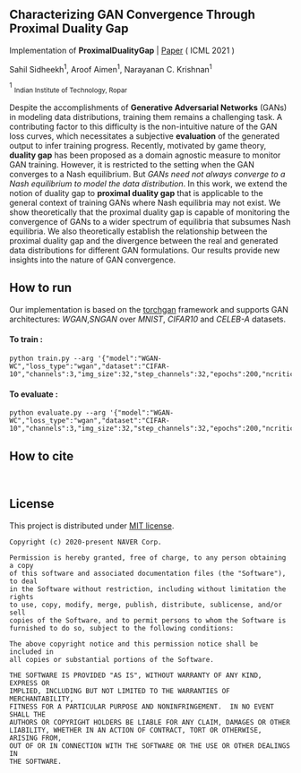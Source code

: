 ## Characterizing GAN Convergence Through Proximal Duality Gap

Implementation of **ProximalDualityGap** | [Paper]() ( ICML 2021 )

Sahil Sidheekh<sup>1</sup>, Aroof Aimen<sup>1</sup>, Narayanan C. Krishnan<sup>1</sup>

<sup>1</sup> <sub>Indian Institute of Technology, Ropar</sub>  

Despite the accomplishments of **Generative Adversarial Networks** (GANs) in modeling data distributions, training them remains a challenging task. A contributing factor to this difficulty is the non-intuitive nature of the GAN loss curves, which necessitates a subjective **evaluation** of the generated output to infer training progress. Recently, motivated by game theory, **duality gap** has been proposed as a domain agnostic measure to monitor GAN training. However, it is restricted to the setting when the GAN converges to a Nash equilibrium. But *GANs need not always converge to a Nash equilibrium to model the data distribution*. In this work, we extend the notion of duality gap to **proximal duality gap** that is applicable to the general context of training GANs where Nash equilibria may not exist. We show theoretically that the proximal duality gap is capable of monitoring the convergence of GANs to a wider spectrum of equilibria that subsumes Nash equilibria. We also theoretically establish the relationship between the proximal duality gap and the divergence between the real and generated data distributions for different GAN formulations. Our results provide new insights into the nature of GAN convergence.

<!-- <a href="http://www.youtube.com/watch?feature=player_embedded&v=lkjMxZDGubA
" target="_blank"><img src="http://img.youtube.com/vi/lkjMxZDGubA/0.jpg" 
alt="VIDEO" width="700" border="10" /></a> -->

## How to run

Our implementation is based on the [torchgan](https://github.com/torchgan/torchgan) framework and supports GAN architectures: *WGAN*,*SNGAN* over *MNIST*, *CIFAR10* and *CELEB-A* datasets.

#### To train :
```
python train.py --arg '{"model":"WGAN-WC","loss_type":"wgan","dataset":"CIFAR-10","channels":3,"img_size":32,"step_channels":32,"epochs":200,"ncritic":1,"resume":1,"gpu":0,"sample_size":100,"nrow":10}'
```

#### To evaluate :
```
python evaluate.py --arg '{"model":"WGAN-WC","loss_type":"wgan","dataset":"CIFAR-10","channels":3,"img_size":32,"step_channels":32,"epochs":200,"ncritic":5,"gpu":0,"sample_size":100,"nrow":10}'
```


## How to cite

```


```


## License

This project is distributed under [MIT license](LICENSE).

```
Copyright (c) 2020-present NAVER Corp.

Permission is hereby granted, free of charge, to any person obtaining a copy
of this software and associated documentation files (the "Software"), to deal
in the Software without restriction, including without limitation the rights
to use, copy, modify, merge, publish, distribute, sublicense, and/or sell
copies of the Software, and to permit persons to whom the Software is
furnished to do so, subject to the following conditions:

The above copyright notice and this permission notice shall be included in
all copies or substantial portions of the Software.

THE SOFTWARE IS PROVIDED "AS IS", WITHOUT WARRANTY OF ANY KIND, EXPRESS OR
IMPLIED, INCLUDING BUT NOT LIMITED TO THE WARRANTIES OF MERCHANTABILITY,
FITNESS FOR A PARTICULAR PURPOSE AND NONINFRINGEMENT.  IN NO EVENT SHALL THE
AUTHORS OR COPYRIGHT HOLDERS BE LIABLE FOR ANY CLAIM, DAMAGES OR OTHER
LIABILITY, WHETHER IN AN ACTION OF CONTRACT, TORT OR OTHERWISE, ARISING FROM,
OUT OF OR IN CONNECTION WITH THE SOFTWARE OR THE USE OR OTHER DEALINGS IN
THE SOFTWARE.
```


